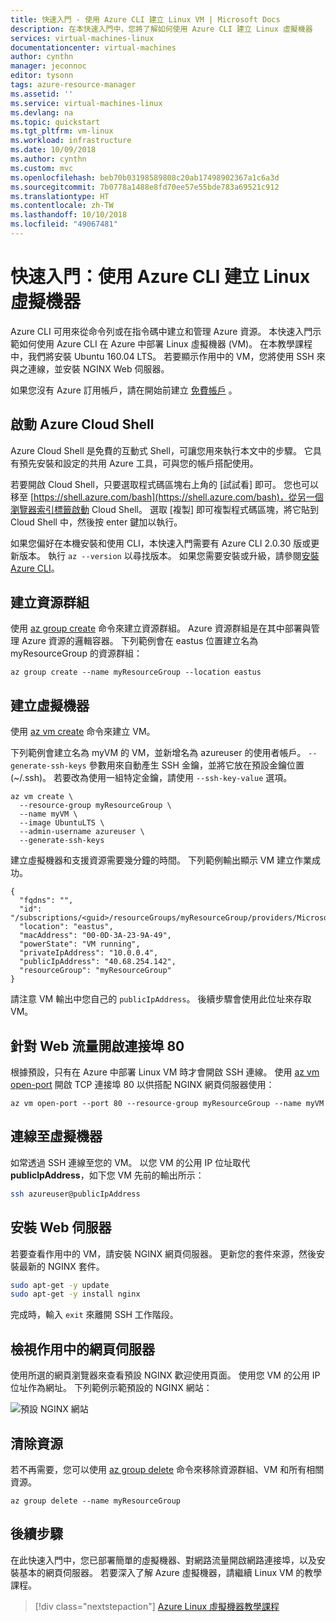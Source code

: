 ```yaml
---
title: 快速入門 - 使用 Azure CLI 建立 Linux VM | Microsoft Docs
description: 在本快速入門中，您將了解如何使用 Azure CLI 建立 Linux 虛擬機器
services: virtual-machines-linux
documentationcenter: virtual-machines
author: cynthn
manager: jeconnoc
editor: tysonn
tags: azure-resource-manager
ms.assetid: ''
ms.service: virtual-machines-linux
ms.devlang: na
ms.topic: quickstart
ms.tgt_pltfrm: vm-linux
ms.workload: infrastructure
ms.date: 10/09/2018
ms.author: cynthn
ms.custom: mvc
ms.openlocfilehash: beb70b03198589808c20ab17498902367a1c6a3d
ms.sourcegitcommit: 7b0778a1488e8fd70ee57e55bde783a69521c912
ms.translationtype: HT
ms.contentlocale: zh-TW
ms.lasthandoff: 10/10/2018
ms.locfileid: "49067481"
---
```

# <a name="quickstart-create-a-linux-virtual-machine-with-the-azure-cli"></a>快速入門：使用 Azure CLI 建立 Linux 虛擬機器

Azure CLI 可用來從命令列或在指令碼中建立和管理 Azure 資源。 本快速入門示範如何使用 Azure CLI 在 Azure 中部署 Linux 虛擬機器 (VM)。 在本教學課程中，我們將安裝 Ubuntu 160.04 LTS。 若要顯示作用中的 VM，您將使用 SSH 來與之連線，並安裝 NGINX Web 伺服器。

如果您沒有 Azure 訂用帳戶，請在開始前建立 [免費帳戶](https://azure.microsoft.com/free/?WT.mc_id=A261C142F) 。

## <a name="launch-azure-cloud-shell"></a>啟動 Azure Cloud Shell

Azure Cloud Shell 是免費的互動式 Shell，可讓您用來執行本文中的步驟。 它具有預先安裝和設定的共用 Azure 工具，可與您的帳戶搭配使用。 

若要開啟 Cloud Shell，只要選取程式碼區塊右上角的 [試試看] 即可。 您也可以移至 [https://shell.azure.com/bash](https://shell.azure.com/bash)，從另一個瀏覽器索引標籤啟動 Cloud Shell。 選取 [複製] 即可複製程式碼區塊，將它貼到 Cloud Shell 中，然後按 enter 鍵加以執行。

如果您偏好在本機安裝和使用 CLI，本快速入門需要有 Azure CLI 2.0.30 版或更新版本。 執行 `az --version` 以尋找版本。 如果您需要安裝或升級，請參閱[安裝 Azure CLI]( /cli/azure/install-azure-cli)。

## <a name="create-a-resource-group"></a>建立資源群組

使用 [az group create](/cli/azure/group#az_group_create) 命令來建立資源群組。 Azure 資源群組是在其中部署與管理 Azure 資源的邏輯容器。 下列範例會在 eastus 位置建立名為 myResourceGroup 的資源群組：

```azurecli-interactive
az group create --name myResourceGroup --location eastus
```

## <a name="create-virtual-machine"></a>建立虛擬機器

使用 [az vm create](/cli/azure/vm#az_vm_create) 命令來建立 VM。

下列範例會建立名為 myVM 的 VM，並新增名為 azureuser 的使用者帳戶。 `--generate-ssh-keys` 參數用來自動產生 SSH 金鑰，並將它放在預設金鑰位置 (~/.ssh)。 若要改為使用一組特定金鑰，請使用 `--ssh-key-value` 選項。

```azurecli-interactive
az vm create \
  --resource-group myResourceGroup \
  --name myVM \
  --image UbuntuLTS \
  --admin-username azureuser \
  --generate-ssh-keys
```

建立虛擬機器和支援資源需要幾分鐘的時間。 下列範例輸出顯示 VM 建立作業成功。

```
{
  "fqdns": "",
  "id": "/subscriptions/<guid>/resourceGroups/myResourceGroup/providers/Microsoft.Compute/virtualMachines/myVM",
  "location": "eastus",
  "macAddress": "00-0D-3A-23-9A-49",
  "powerState": "VM running",
  "privateIpAddress": "10.0.0.4",
  "publicIpAddress": "40.68.254.142",
  "resourceGroup": "myResourceGroup"
}
```

請注意 VM 輸出中您自己的 `publicIpAddress`。 後續步驟會使用此位址來存取 VM。

## <a name="open-port-80-for-web-traffic"></a>針對 Web 流量開啟連接埠 80

根據預設，只有在 Azure 中部署 Linux VM 時才會開啟 SSH 連線。 使用 [az vm open-port](/cli/azure/vm#az_vm_open_port) 開啟 TCP 連接埠 80 以供搭配 NGINX 網頁伺服器使用：

```azurecli-interactive
az vm open-port --port 80 --resource-group myResourceGroup --name myVM
```

## <a name="connect-to-virtual-machine"></a>連線至虛擬機器

如常透過 SSH 連線至您的 VM。 以您 VM 的公用 IP 位址取代 **publicIpAddress**，如下您 VM 先前的輸出所示：

```bash
ssh azureuser@publicIpAddress
```

## <a name="install-web-server"></a>安裝 Web 伺服器

若要查看作用中的 VM，請安裝 NGINX 網頁伺服器。 更新您的套件來源，然後安裝最新的 NGINX 套件。

```bash
sudo apt-get -y update
sudo apt-get -y install nginx
```

完成時，輸入 `exit` 來離開 SSH 工作階段。

## <a name="view-the-web-server-in-action"></a>檢視作用中的網頁伺服器

使用所選的網頁瀏覽器來查看預設 NGINX 歡迎使用頁面。 使用您 VM 的公用 IP 位址作為網址。 下列範例示範預設的 NGINX 網站：

![預設 NGINX 網站](./media/quick-create-cli/nginx.png)

## <a name="clean-up-resources"></a>清除資源

若不再需要，您可以使用 [az group delete](/cli/azure/group#az_group_delete) 命令來移除資源群組、VM 和所有相關資源。 

```azurecli-interactive
az group delete --name myResourceGroup
```

## <a name="next-steps"></a>後續步驟

在此快速入門中，您已部署簡單的虛擬機器、對網路流量開啟網路連接埠，以及安裝基本的網頁伺服器。 若要深入了解 Azure 虛擬機器，請繼續 Linux VM 的教學課程。


> [!div class="nextstepaction"]
> [Azure Linux 虛擬機器教學課程](./tutorial-manage-vm.md)
